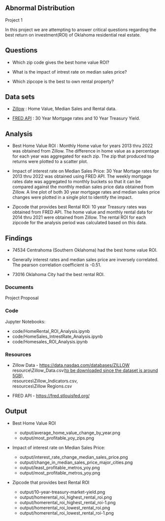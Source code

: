 ## Abnormal Distribution

Project 1

In this project we are attempting to answer critical questions regarding the best return on investment(ROI) of Oklahoma residential real estate.

## Questions

* Which zip code gives the best home value ROI?

* What is the impact of intrest rate on median sales price?

* Which zipcope is the best to own rental property? 

## Data sets 

* [Zillow](https://data.nasdaq.com/databases/ZILLOW) : Home Value, Median Sales and Rental data.
  
* [FRED API](https://fred.stlouisfed.org/) : 30 Year Mortgage rates and 10 Year Treasury Yield.

## Analysis
* Best Home Value ROI : Monthly Home value for years 2013 thru 2022 was obtained from Zillow. The difference in home value as a percentage for each year was aggregated for each zip. The zip that produced top returns were plotted to a scatter plot.

* Impact of interest rate on Median Sales Price: 30 Year Mortage rates for 2013 thru 2022 was obtained using FRED API. The weekly mortgage rates date was aggregated to monthly buckets so that it can be compared against the monthly median sales price data obtained from Zillow. A line plot of both 30 year mortgage rates and median sales price changes were plotted in a single plot to identify the impact.

* Zipcode that provides best Rental ROI: 10 year Treasury rates was obtained from FRED API. The home value and monthly rental data for 2014 thru 2021 were obtained from Zillow. The rental ROI for each zipcode for the analysis period was calculated based on this data.

## Findings

* 74534 Centrahoma (Southern Oklahoma) had the best home value ROI.

* Generally interest rates and median sales price are inversely correlated. The pearson correlation coefficient is -0.51.

* 73016 Oklahoma City had the best rental ROI.
  
### Documents

Project Proposal 

### Code

Jupyter Notebooks: 
* code/HomeRental_ROI_Analysis.ipynb 
* code/HomeSales_IntrestRate_Analysis.ipynb 
* code/Homesales_ROI_Analysis.ipynb

### Resources

* Zillow Data - https://data.nasdaq.com/databases/ZILLOW \
  resource\Zillow_Data.csv(<ins>to be downloaded since the dataset is around 5GB</ins>),\
  resources\Zillow_Indicators.csv,\
  resources\Zillow Regions.csv

* FRED API - https://fred.stlouisfed.org/

## Output

* Best Home Value ROI
  * output/average_home_value_change_by_year.png
  * output/most_profitable_yoy_zips.png

* Impact of interest rate on Median Sales Price: 
  * output/interest_rate_change_median_sales_price.png
  * output/change_in_median_sales_price_major_cities.png
  * output/least_profitable_metros_yoy.png
  * output/most_profitable_metros_yoy.png

* Zipcode that provides best Rental ROI
  * output/10-year-treasury-market-yield.png
  * output/homerental_roi_highest_rental_roi.png
  * output/homerental_roi_highest_rental_roi-1.png
  * output/homerental_roi_lowest_rental_roi.png
  * output/homerental_roi_lowest_rental_roi-1.png
  
  



